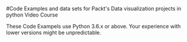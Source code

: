 #Code Examples and data sets for Packt's Data visualization projects in python Video Course

These Code Exampels use Python 3.6.x or above. Your experience with lower versions might be unpredictable.
